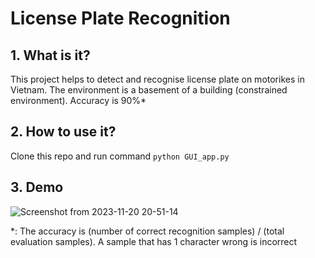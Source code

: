 # License Plate Recognition

## 1. What is it?
This project helps to detect and recognise license plate on motorikes in Vietnam. The environment is a basement of a building (constrained environment).
Accuracy is 90%*

## 2. How to use it?
Clone this repo and run command ```python GUI_app.py```

## 3. Demo

![Screenshot from 2023-11-20 20-51-14](https://github.com/Mikyx-1/Computer-Vision-Projects/assets/92131994/8e6835b6-f105-49d5-8c53-417922a59d2c)

*: The accuracy is (number of correct recognition samples) / (total evaluation samples). A sample that has 1 character wrong is  incorrect
